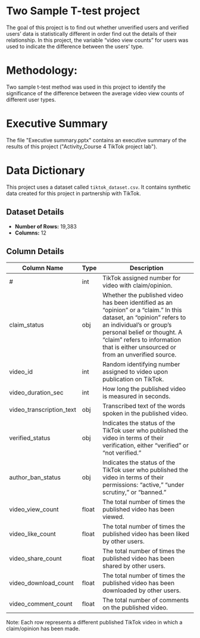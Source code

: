 # Two Sample T-test project
The goal of this project is to find out whether unverified users and verified users’ data is statistically different in order find out the details of their relationship. In this project, the variable “video view counts” for users was used to indicate the difference between the users’ type. 

# Methodology:
Two sample t-test method was used in this project to identify the significance of the difference between the average video view counts of different user types.

# Executive Summary
The file "Executive summary.pptx" contains an executive summary of the results of this project ("Activity_Course 4 TikTok project lab").

# Data Dictionary
This project uses a dataset called `tiktok_dataset.csv`. It contains synthetic data created for this project in partnership with TikTok.

## Dataset Details

- **Number of Rows:** 19,383
- **Columns:** 12

## Column Details

| Column Name | Type | Description |
| --- | --- | --- |
| # | int | TikTok assigned number for video with claim/opinion. |
| claim_status | obj | Whether the published video has been identified as an “opinion” or a “claim.” In this dataset, an “opinion” refers to an individual’s or group’s personal belief or thought. A “claim” refers to information that is either unsourced or from an unverified source. |
| video_id | int | Random identifying number assigned to video upon publication on TikTok. |
| video_duration_sec | int | How long the published video is measured in seconds. |
| video_transcription_text | obj | Transcribed text of the words spoken in the published video. |
| verified_status | obj | Indicates the status of the TikTok user who published the video in terms of their verification, either “verified” or “not verified.” |
| author_ban_status | obj | Indicates the status of the TikTok user who published the video in terms of their permissions: “active,” “under scrutiny,” or “banned.” |
| video_view_count | float | The total number of times the published video has been viewed. |
| video_like_count | float | The total number of times the published video has been liked by other users. |
| video_share_count | float | The total number of times the published video has been shared by other users. |
| video_download_count | float | The total number of times the published video has been downloaded by other users. |
| video_comment_count | float | The total number of comments on the published video. |

Note: Each row represents a different published TikTok video in which a claim/opinion has been made.

